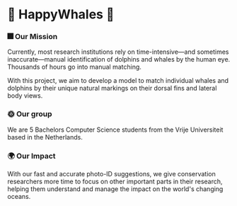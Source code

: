 # 🐬 HappyWhales 🐋

### 🎆️ Our Mission
Currently, most research institutions rely on time-intensive—and sometimes inaccurate—manual identification of dolphins and whales by the human eye. Thousands of hours go into manual matching.

With this project, we aim to develop a model to match individual whales and dolphins by their unique natural markings on their dorsal fins and lateral body views.


### 🌞 Our group
We are 5 Bachelors Computer Science students from the Vrije Universiteit based in the Netherlands.

### 🌍 Our Impact
With our fast and accurate photo-ID suggestions, we give conservation researchers more time to focus on other important parts in their research, helping them understand and manage the impact on the world's changing oceans.
